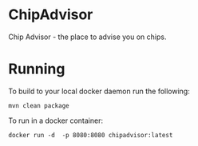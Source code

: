 # ChipAdvisor
Chip Advisor - the place to advise you on chips.


# Running

To build to your local docker daemon run the following:
```
mvn clean package
```
To run in a docker container:
```
docker run -d  -p 8080:8080 chipadvisor:latest
```
